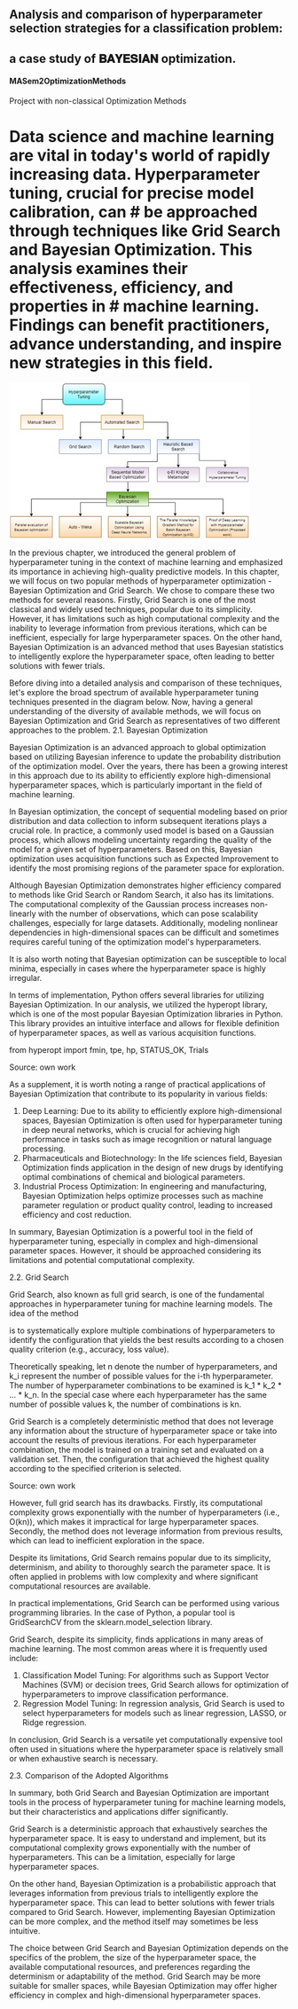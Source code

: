 ## Analysis and comparison of hyperparameter selection strategies for a classification problem: 
## a case study of 𝐁𝐀𝐘𝐄𝐒𝐈𝐀𝐍 optimization. 
#### MASem2OptimizationMethods
Project with non-classical Optimization Methods

# Data science and machine learning are vital in today's world of rapidly increasing data. Hyperparameter tuning, crucial for precise model calibration, can # be approached through techniques like Grid Search and Bayesian Optimization. This analysis examines their effectiveness, efficiency, and properties in # machine learning. Findings can benefit practitioners, advance understanding, and inspire new strategies in this field.
 
![alt text](https://github.com/agomolka/MASem2OptimizationMethods/blob/master/img/hyper_tunning_graph.jpg?raw=true)

In the previous chapter, we introduced the general problem of hyperparameter tuning in the context of machine learning and emphasized its importance in achieving high-quality predictive models. In this chapter, we will focus on two popular methods of hyperparameter optimization - Bayesian Optimization and Grid Search. We chose to compare these two methods for several reasons. Firstly, Grid Search is one of the most classical and widely used techniques, popular due to its simplicity. However, it has limitations such as high computational complexity and the inability to leverage information from previous iterations, which can be inefficient, especially for large hyperparameter spaces. On the other hand, Bayesian Optimization is an advanced method that uses Bayesian statistics to intelligently explore the hyperparameter space, often leading to better solutions with fewer trials.

Before diving into a detailed analysis and comparison of these techniques, let's explore the broad spectrum of available hyperparameter tuning techniques presented in the diagram below.
Now, having a general understanding of the diversity of available methods, we will focus on Bayesian Optimization and Grid Search as representatives of two different approaches to the problem.
2.1. Bayesian Optimization

Bayesian Optimization is an advanced approach to global optimization based on utilizing Bayesian inference to update the probability distribution of the optimization model. Over the years, there has been a growing interest in this approach due to its ability to efficiently explore high-dimensional hyperparameter spaces, which is particularly important in the field of machine learning.

In Bayesian optimization, the concept of sequential modeling based on prior distribution and data collection to inform subsequent iterations plays a crucial role. In practice, a commonly used model is based on a Gaussian process, which allows modeling uncertainty regarding the quality of the model for a given set of hyperparameters. Based on this, Bayesian optimization uses acquisition functions such as Expected Improvement to identify the most promising regions of the parameter space for exploration.

Although Bayesian Optimization demonstrates higher efficiency compared to methods like Grid Search or Random Search, it also has its limitations. The computational complexity of the Gaussian process increases non-linearly with the number of observations, which can pose scalability challenges, especially for large datasets. Additionally, modeling nonlinear dependencies in high-dimensional spaces can be difficult and sometimes requires careful tuning of the optimization model's hyperparameters.

It is also worth noting that Bayesian optimization can be susceptible to local minima, especially in cases where the hyperparameter space is highly irregular.

In terms of implementation, Python offers several libraries for utilizing Bayesian Optimization. In our analysis, we utilized the hyperopt library, which is one of the most popular Bayesian Optimization libraries in Python. This library provides an intuitive interface and allows for flexible definition of hyperparameter spaces, as well as various acquisition functions.

from hyperopt import fmin, tpe, hp, STATUS_OK, Trials

Source: own work


As a supplement, it is worth noting a range of practical applications of Bayesian Optimization that contribute to its popularity in various fields:

1. Deep Learning: Due to its ability to efficiently explore high-dimensional spaces, Bayesian Optimization is often used for hyperparameter tuning in deep neural networks, which is crucial for achieving high performance in tasks such as image recognition or natural language processing.
2. Pharmaceuticals and Biotechnology: In the life sciences field, Bayesian Optimization finds application in the design of new drugs by identifying optimal combinations of chemical and biological parameters.
3. Industrial Process Optimization: In engineering and manufacturing, Bayesian Optimization helps optimize processes such as machine parameter regulation or product quality control, leading to increased efficiency and cost reduction.

In summary, Bayesian Optimization is a powerful tool in the field of hyperparameter tuning, especially in complex and high-dimensional parameter spaces. However, it should be approached considering its limitations and potential computational complexity.

2.2. Grid Search

Grid Search, also known as full grid search, is one of the fundamental approaches in hyperparameter tuning for machine learning models. The idea of the method

 is to systematically explore multiple combinations of hyperparameters to identify the configuration that yields the best results according to a chosen quality criterion (e.g., accuracy, loss value).

Theoretically speaking, let n denote the number of hyperparameters, and k_i represent the number of possible values for the i-th hyperparameter. The number of hyperparameter combinations to be examined is k_1 * k_2 * ... * k_n. In the special case where each hyperparameter has the same number of possible values k, the number of combinations is kn.

Grid Search is a completely deterministic method that does not leverage any information about the structure of hyperparameter space or take into account the results of previous iterations. For each hyperparameter combination, the model is trained on a training set and evaluated on a validation set. Then, the configuration that achieved the highest quality according to the specified criterion is selected.

Source: own work

However, full grid search has its drawbacks. Firstly, its computational complexity grows exponentially with the number of hyperparameters (i.e., O(kn)), which makes it impractical for large hyperparameter spaces. Secondly, the method does not leverage information from previous results, which can lead to inefficient exploration in the space.

Despite its limitations, Grid Search remains popular due to its simplicity, determinism, and ability to thoroughly search the parameter space. It is often applied in problems with low complexity and where significant computational resources are available.

In practical implementations, Grid Search can be performed using various programming libraries. In the case of Python, a popular tool is GridSearchCV from the sklearn.model_selection library.

Grid Search, despite its simplicity, finds applications in many areas of machine learning. The most common areas where it is frequently used include:

1. Classification Model Tuning: For algorithms such as Support Vector Machines (SVM) or decision trees, Grid Search allows for optimization of hyperparameters to improve classification performance.
2. Regression Model Tuning: In regression analysis, Grid Search is used to select hyperparameters for models such as linear regression, LASSO, or Ridge regression.

In conclusion, Grid Search is a versatile yet computationally expensive tool often used in situations where the hyperparameter space is relatively small or when exhaustive search is necessary.

2.3. Comparison of the Adopted Algorithms

In summary, both Grid Search and Bayesian Optimization are important tools in the process of hyperparameter tuning for machine learning models, but their characteristics and applications differ significantly.

Grid Search is a deterministic approach that exhaustively searches the hyperparameter space. It is easy to understand and implement, but its computational complexity grows exponentially with the number of hyperparameters. This can be a limitation, especially for large hyperparameter spaces.

On the other hand, Bayesian Optimization is a probabilistic approach that leverages information from previous trials to intelligently explore the hyperparameter space. This can lead to better solutions with fewer trials compared to Grid Search. However, implementing Bayesian Optimization can be more complex, and the method itself may sometimes be less intuitive.

The choice between Grid Search and Bayesian Optimization depends on the specifics of the problem, the size of the hyperparameter space, the available computational resources, and preferences regarding the determinism or adaptability of the method. Grid Search may be more suitable for smaller spaces, while Bayesian Optimization may offer higher efficiency in complex and high-dimensional hyperparameter spaces.
